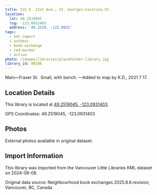 ```yaml
---
title: 532 E. 21st Ave.; St. Georges—Carolina St.
location:
  lat: 49.2519045
  lng: -123.0931403
  address: '49.2519, -123.0931'
tags:
  - kml-import
  - outdoor
  - book-exchange
  - red-marker
  - active
photo: /images/libraries/placeholder-library.jpg
library_id: 00286
---
```

Main—Fraser St.  Small, with bench.
—Added to map by K.D., 2021 7 17.  

## Location Details

This library is located at [49.2519045, -123.0931403](https://www.google.com/maps?q=49.2519045,-123.0931403).

GPS Coordinates: 49.2519045, -123.0931403

## Photos

External photos available in original dataset.

## Import Information

This library was imported from the Vancouver Little Libraries KML dataset on 2024-08-08.

Original data source: Neighbourhood book exchanges 2025.8.6.revision; Vancouver, BC, Canada
